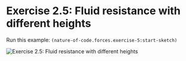 # Exercise 2.5: Fluid resistance with different heights

Run this example: `(nature-of-code.forces.exercise-5:start-sketch)`

![Exercise 2.5: Fluid resistance with different heights](https://raw.githubusercontent.com/mark-gerarts/nature-of-code/master/screenshots/Exercise%202.5%3A%20Fluid%20resistance%20with%20different%20heights.gif)